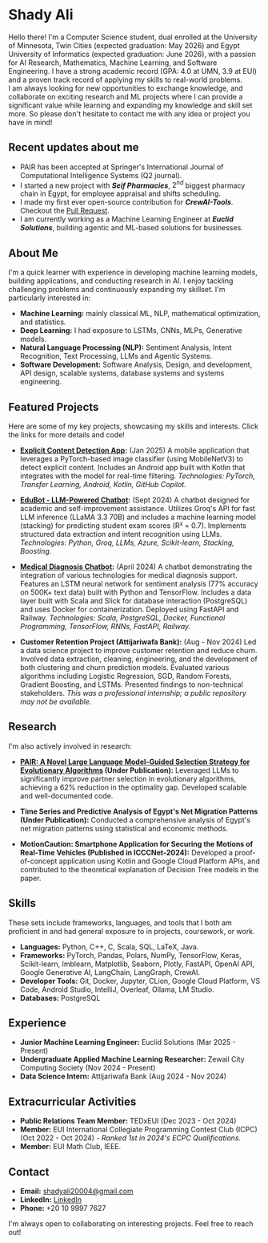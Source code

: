 # Shady Ali
Hello there! I'm a Computer Science student, dual enrolled at the University of Minnesota, Twin Cities (expected graduation: May 2026) and Egypt University of Informatics (expected graduation: June 2026), with a passion for AI Research, Mathematics, Machine Learning, and Software Engineering.  I have a strong academic record (GPA: 4.0 at UMN, 3.9 at EUI) and a proven track record of applying my skills to real-world problems.  
I am always looking for new opportunities to exchange knowledge, and collaborate on exciting research and ML projects where I can provide a significant value while learning and expanding my knowledge and skill set more. So please don't hesitate to contact me with any idea or project you have in mind!

## Recent updates about me
*  PAIR has been accepted at Springer's International Journal of Computational Intelligence Systems (Q2 journal).
*  I started a new project with ***Seif Pharmacies***, $2^{nd}$ biggest pharmacy chain in Egypt, for employee appraisal and shifts scheduling.
*  I made my first ever open-source contribution for ***CrewAI-Tools***. Checkout the [Pull Request](https://github.com/crewAIInc/crewAI-tools/pull/237).  
*  I am currently working as a Machine Learning Engineer at ***Euclid Solutions***, building agentic and ML-based solutions for businesses.  

## About Me

I'm a quick learner with experience in developing machine learning models, building applications, and conducting research in AI.  I enjoy tackling challenging problems and continuously expanding my skillset. I'm particularly interested in:

*   **Machine Learning:** mainly classical ML, NLP, mathematical optimization, and statistics.
*   **Deep Learning:** I had exposure to LSTMs, CNNs, MLPs, Generative models.
*   **Natural Language Processing (NLP):** Sentiment Analysis, Intent Recognition, Text Processing, LLMs and Agentic Systems.
*   **Software Development:**  Software Analysis, Design, and development, API design, scalable systems, database systems and systems engineering.

## Featured Projects

Here are some of my key projects, showcasing my skills and interests.  Click the links for more details and code!

*   **[Explicit Content Detection App](https://github.com/SHIXOOM/Help-Me):** (Jan 2025) A mobile application that leverages a PyTorch-based image classifier (using MobileNetV3) to detect explicit content.  Includes an Android app built with Kotlin that integrates with the model for real-time filtering.  *Technologies: PyTorch, Transfer Learning, Android, Kotlin, GitHub Copilot.*

*   **[EduBot - LLM-Powered Chatbot](https://github.com/muha-0/EduBot):** (Sept 2024) A chatbot designed for academic and self-improvement assistance. Utilizes Groq's API for fast LLM inference (LLaMA 3.3 70B) and includes a machine learning model (stacking) for predicting student exam scores (R² = 0.7).  Implements structured data extraction and intent recognition using LLMs. *Technologies: Python, Groq, LLMs, Azure, Scikit-learn, Stacking, Boosting.*

*   **[Medical Diagnosis Chatbot](https://github.com/SHIXOOM/Doctor-Diagnosis-ChatBot):** (April 2024) A chatbot demonstrating the integration of various technologies for medical diagnosis support.  Features an LSTM neural network for sentiment analysis (77% accuracy on 500K+ text data) built with Python and TensorFlow.  Includes a data layer built with Scala and Slick for database interaction (PostgreSQL) and uses Docker for containerization. Deployed using FastAPI and Railway. *Technologies: Scala, PostgreSQL, Docker, Functional Programming, TensorFlow, RNNs, FastAPI, Railway.*

* **Customer Retention Project (Attijariwafa Bank):** (Aug - Nov 2024) Led a data science project to improve customer retention and reduce churn. Involved data extraction, cleaning, engineering, and the development of both clustering and churn prediction models. Evaluated various algorithms including Logistic Regression, SGD, Random Forests, Gradient Boosting, and LSTMs. Presented findings to non-technical stakeholders. *This was a professional internship; a public repository may not be available.*

## Research

I'm also actively involved in research:

*   **[PAIR: A Novel Large Language Model-Guided Selection Strategy for Evolutionary Algorithms](https://github.com/SHIXOOM/PAIR) (Under Publication):**  Leveraged LLMs to significantly improve partner selection in evolutionary algorithms, achieving a 62% reduction in the optimality gap. Developed scalable and well-documented code.

*   **Time Series and Predictive Analysis of Egypt's Net Migration Patterns (Under Publication):** Conducted a comprehensive analysis of Egypt's net migration patterns using statistical and economic methods.

*   **MotionCaution: Smartphone Application for Securing the Motions of Real-Time Vehicles (Published in ICCCNet-2024):**  Developed a proof-of-concept application using Kotlin and Google Cloud Platform APIs, and contributed to the theoretical explanation of Decision Tree models in the paper.

## Skills
These sets include frameworks, languages, and tools that I both am proficient in and had general exposure to in projects, coursework, or work.  
*   **Languages:** Python, C++, C, Scala, SQL, LaTeX, Java.
*   **Frameworks:** PyTorch, Pandas, Polars, NumPy, TensorFlow, Keras, Scikit-learn, Imblearn, Matplotlib, Seaborn, Plotly, FastAPI, OpenAI API, Google Generative AI, LangChain, LangGraph, CrewAI.
*   **Developer Tools:** Git, Docker, Jupyter, CLion, Google Cloud Platform, VS Code, Android Studio, IntelliJ, Overleaf, Ollama, LM Studio.
* **Databases:** PostgreSQL

## Experience

*   **Junior Machine Learning Engineer:** Euclid Solutions (Mar 2025 - Present)  
*   **Undergraduate Applied Machine Learning Researcher:** Zewail City Computing Society (Nov 2024 - Present)
*   **Data Science Intern:** Attijariwafa Bank (Aug 2024 - Nov 2024)

## Extracurricular Activities

*   **Public Relations Team Member:** TEDxEUI (Dec 2023 - Oct 2024)
*   **Member:** EUI International Collegiate Programming Contest Club (ICPC) (Oct 2022 - Oct 2024) - *Ranked 1st in 2024's ECPC Qualifications.*
*   **Member:** EUI Math Club, IEEE.

## Contact

*   **Email:** [shadyali20004@gmail.com](mailto:shadyali20004@gmail.com)
*   **LinkedIn:** [LinkedIn](www.linkedin.com/in/shady-ali)
* **Phone:** +20 10 9997 7627

I'm always open to collaborating on interesting projects.  Feel free to reach out!
